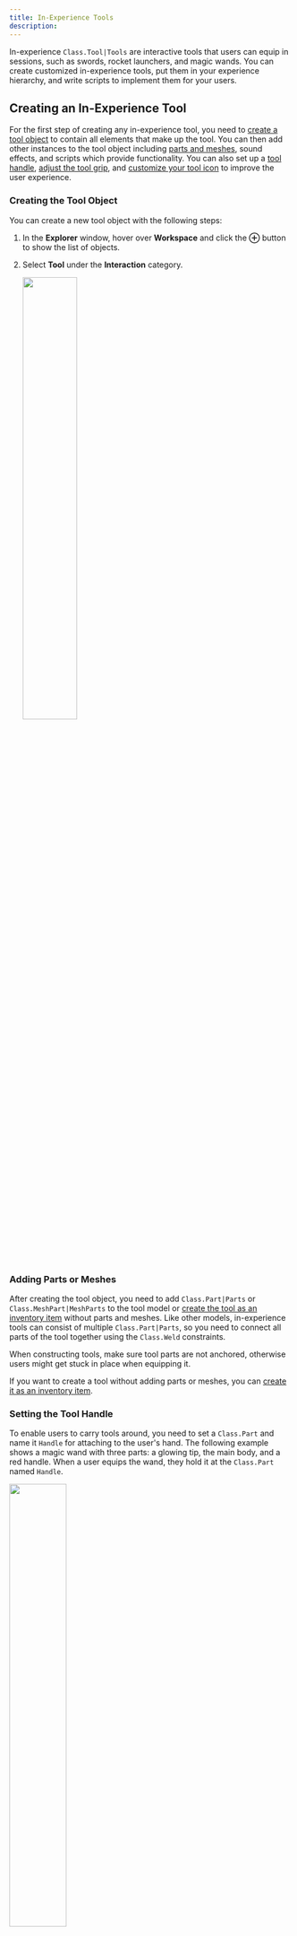 ```yaml
---
title: In-Experience Tools
description:
---
```


In-experience `Class.Tool|Tools` are interactive tools that users can equip in sessions, such as swords, rocket launchers, and magic wands. You can create customized in-experience tools, put them in your experience hierarchy, and write scripts to implement them for your users.

## Creating an In-Experience Tool

For the first step of creating any in-experience tool, you need to [create a tool object](#creating-the-tool-object) to contain all elements that make up the tool. You can then add other instances to the tool object including [parts and meshes](#adding-parts-or-meshes), sound effects, and scripts which provide functionality. You can also set up a [tool handle](#setting-the-tool-handle), [adjust the tool grip](#adjusting-the-tool-grip-orientation), and [customize your tool icon](#customizing-the-tool-icon) to improve the user experience.

### Creating the Tool Object

You can create a new tool object with the following steps:

1. In the **Explorer** window, hover over **Workspace** and click the **&CirclePlus;** button to show the list of objects.

2. Select **Tool** under the **Interaction** category.

   <img src="../assets/mechanics/in-experience-tools/Create-New-Tool.png" width="45%" />

### Adding Parts or Meshes

After creating the tool object, you need to add `Class.Part|Parts` or `Class.MeshPart|MeshParts` to the tool model or [create the tool as an inventory item](#creating-tools-as-inventory-items) without parts and meshes. Like other models, in-experience tools can consist of multiple `Class.Part|Parts`, so you need to connect all parts of the tool together using the `Class.Weld` constraints.

<Alert severity="warning">
When constructing tools, make sure tool parts are not anchored, otherwise users might get stuck in place when equipping it.
</Alert>

If you want to create a tool without adding parts or meshes, you can [create it as an inventory item](#creating-tools-as-inventory-items).

### Setting the Tool Handle

To enable users to carry tools around, you need to set a `Class.Part` and name it `Handle` for attaching to the user's hand. The following example shows a magic wand with three parts: a glowing tip, the main body, and a red handle. When a user equips the wand, they hold it at the `Class.Part` named `Handle`.

<img src="../assets/mechanics/in-experience-tools/Tool-Wand-Handle-Focus.jpeg" width="45%" />

Make sure to have only one `Class.Part` named `Handle`. If you name multiple `Class.Part|Parts` as `Handle`, the tool randomly picks one of them as the hand attachment point that might cause issues such as users holding blades of swords instead of hilts.

<Alert severity="warning">
The `Handle` must be a **direct child** of the tool object. Do not nest it inside a model or folder within the object.
</Alert>

### Adjusting the Tool Grip Orientation

If your tool's grip orientation is incorrect, such as dragging on the ground or facing backwards, you can fix it by adjusting **Grip** properties under the **Appearance** category in the **Properties** window.

<img src="../assets/mechanics/in-experience-tools/Tool-Grip-Properties.png" width="45%" />

Since the ideal grip orientation for every tool is different, you need to experiment with changing the values next to the **GripForward**, **GripRight**, and **GripUp** properties until your tool's grip looks correct. The following example shows possible incorrect and correct grips for a magic wand:

<GridContainer numColumns="3">
  <figure>
    <img src="../assets/mechanics/in-experience-tools/Tool-Grip-Dragging.jpeg" />
    <figcaption>Tool dragging on ground</figcaption>
  </figure>
  <figure>
    <img src="../assets/mechanics/in-experience-tools/Tool-Grip-Backwards.jpeg" />
    <figcaption>Tool facing backwards</figcaption>
  </figure>
  <figure>
    <img src="../assets/mechanics/in-experience-tools/Tool-Grip-Correct.jpeg" />
    <figcaption>Tool oriented correctly</figcaption>
  </figure>
</GridContainer>

You can also enable user characters to offset tools from their hand with the **GripPos** property. This can be useful when making a tool that should appear to rest on the user's shoulder.

<GridContainer numColumns="2">
  <figure>
    <img src="../assets/mechanics/in-experience-tools/Tool-Grip-Offset-Default.jpeg" />
    <figcaption>Default offset (0,0,0)</figcaption>
  </figure>
  <figure>
    <img src="../assets/mechanics/in-experience-tools/Tool-Grip-Offset-Shoulder.jpeg" />
    <figcaption>Tool offset to shoulder</figcaption>
  </figure>
</GridContainer>

### Customizing the Tool Icon

Tools that a user owns are stored in their `Class.Backpack`. Users can view the icon of each tool in their backpacks on an **action bar**:

<img src="../assets/mechanics/in-experience-tools/Tool-Action-Bar.jpeg" width="90%" />

In the tool's **Properties** window, use the following properties to customize the tool's appearance in the action bar:

- **TextureID** — The tool icon. Set the image ID for this property the same way as decals and image buttons.
- **ToolTip** — The on-hover tooltip name.

### Enabling and Disabling Users to Drop Tools

By default, a user can drop a tool by pressing the **Backspace** key on Windows or **delete** on macOS. You can disable this option by setting the **CanBeDropped** property of the tool to `false`. If **CanBeDropped** is `false`, pressing **Backspace** or **delete** returns the tool to the user's backpack.

### Creating Tools As Inventory Items

You can also make an in-experience tool without parts or meshes as an inventory item that waits for user input, such as a magic spell that user characters can click others or touch the screen to cast it. Inventory item tools don't require handles, so you need to uncheck the **RequiresHandle** property in the tool's **Properties** window.

<img src="../assets/mechanics/in-experience-tools/Tool-RequiresHandle.png" width="45%" />

## Adding Tools to Your Experience

Once you finish setting up your in-experience tool, you need to place it in the proper area of your experience's object hierarchy. Where you place the tool within the experience's object hierarchy depends on it's intended use.

### Default Starting Tool

If you want all users to start out with a tool in their inventory, put it inside the **StarterPack** folder. When any user spawns, the system copies the tool to their backpack.

<img src="../assets/mechanics/in-experience-tools/Tool-StarterPack.png" width="45%" />

### Collectible Tool

If you want to allow users to collect tools as they move, you can place the tools in the **Workspace** in the **Explorer** hierarchy. For example, you might want to place a super rocket launcher in a hard-to-reach area of your experience world.

<img src="../assets/mechanics/in-experience-tools/Tool-Workspace.png" width="45%" />

### Earned and Purchased Tool

If you want to set a tool as awards when a user does something special or offer it for sale in an in-experience store, put the tool inside **ServerStorage** in the **Explorer** hierarchy, which can clone the tool to the user's backpack at the proper time.

<img src="../assets/mechanics/in-experience-tools/Tool-ServerStorage.png" width="45%" />

## Adding Tools Effects

After adding your tools to your experience, you can add scripts to enable users to use tools to do special effects.

### Tool-Specific Events

You can use the following four tool-specific conditions indicating the state of the tool and the user's input with it in your tool script:

- `Class.Tool.Equipped|Tool:Equipped()`: Occurs when the user selects the tool from their backpack.

- `Class.Tool.Unequipped|Tool:Unequipped()`: Occurs when the user drops the tool or switches tools.

- `Class.Tool.Activated|Tool:Activated()`: Occurs when the user starts activating the tool (clicks, taps, or presses **A** on a gamepad).

- `Class.Tool.Deactivated|Tool:Deactivated()`: Occurs when the user stops the activation input (releases the button or touch).

Though you might not need all four conditions when designing a tool, you can use the following code script as a basic tool script template:

```lua
local tool = script.Parent
local function onEquip()
  print("The tool is now equipped.")
end
local function onUnequip()
  print("The tool is now unequipped.")
end
local function onActivate()
  print("The tool is now activated.")
end
local function onDeactivate()
  print("The tool is now deactivated.")
end
tool.Equipped:Connect(onEquip)
tool.Unequipped:Connect(onUnequip)
tool.Activated:Connect(onActivate)
tool.Deactivated:Connect(onDeactivate)
```

This code sample assumes that the script is a first-level child inside the tool object. If the script is elsewhere, adjust the path on line 1 (the value of `tool`) to point to the core tool object.

### Adding a Basic Script

The following example shows steps for adding a `Class.Script` on the server that enables users to equip a magic wand that can switch day and night by clicking on the screen:

1. In the Explorer window, hover over the tool object and click the **&CirclePlus;** button to insert a `Class.Script`.

2. Copy the following code and paste it into your `Class.Script`.

   ```lua
   local tool = script.Parent
   local function onActivate()
    if game.Lighting.ClockTime >= 8 and game.Lighting.ClockTime < 16 then
      game.Lighting.ClockTime = 20
    else
      game.Lighting.ClockTime = 8
    end
   end
   tool.Activated:Connect(onActivate)
   ```

3. Playtest your experience by picking up the tool and then clicking anywhere on the screen of your experience to switch between day and night:

   <GridContainer numColumns="2">
     <img src="../assets/mechanics/in-experience-tools/Tool-Time-Wand-Day.jpeg" />
     <img src="../assets/mechanics/in-experience-tools/Tool-Time-Wand-Night.jpeg" />
   </GridContainer>

### Different Types of Scripts for Tools Implementation

Some tools only need a `Class.Script` on the server to implement, such as the previous example, but most tools require both a `Class.Script` on the server and a `Class.LocalScript` on the client, where each takes care of certain aspects of the tool's behavior.

Before adding your scripts, make sure you understand the core difference between each script type:

- **Script** manages changes within the overall experience world visible to all users, such as unlocking a door and shooting an arrow.
- **LocalScript** manages things that happen only on the user's device, such as detecting the location of where they touch or click the screen.

Here are some example tools and their behaviors managed by either a local script or a server script:

<table>
  <thead>
    <tr>
      <td>Tool</td>
      <td>Local Script</td>
      <td>Server Script</td>
    </tr>
  </thead>
  <tbody>
    <tr>
      <td><b>Creator's Wand</b></td>
      <td>Detects where the player touches or clicks on the screen.</td>
      <td>Creates a new part at the location within the game world where the player touched or clicked.</td>
    </tr>
    <tr>
      <td><b>Invisibility Cloak</b></td>
      <td></td>
      <td>Temporarily makes the player invisible to all other users, while the cloak is equipped.</td>
    </tr>
    <tr>
      <td><b>Mega-Bow</b></td>
      <td>Detects how long the player activates the tool (time between activation and deactivation).</td>
      <td>Shoots a magical arrow with greater or lesser power, depending on the detected activation time.</td>
    </tr>
  </tbody>
</table>

For more information on the different script types, see [Scripts](../scripting/scripts.md).

#### Troubleshooting Tips

A tool might work fine in Studio but not in a live Roblox experience. If this occurs, use the following tips for troubleshooting:

- `Class.LocalScript|LocalScripts` and `Class.Script|Scripts` can't directly listen to each other, so you need to add a `Class.RemoteEvent` to send messages between the two scripts.
- Make sure that each `Class.Script` and `Class.LocalScript` only takes care of exactly what it's supposed to do.

For more information on `Class.RemoteEvent|RemoteEvents`, see [Remote Events and Callbacks](../scripting/events/remote.md).
